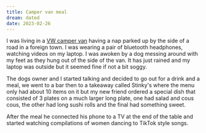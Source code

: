```yaml
---
title: Camper van meal
dream: dated
date: 2023-02-26
---
```


I was living in a [VW camper van](https://en.wikipedia.org/wiki/Volkswagen_Westfalia_Camper) having a nap parked up by the side of a road in a foreign town. I was wearing a pair of bluetooth headphones, watching videos on my laptop. I was awoken by a dog messing around with my feet as they hung out of the side of the van. It has just rained and my laptop was outside but it seemed fine if not a bit soggy.

The dogs owner and I started talking and decided to go out for a drink and a meal, we went to a bar then to a takeaway called Stinky's where the menu only had about 10 items on it but my new friend ordered a special dish that consisted of 3 plates on a much larger long plate, one had salad and cous cous, the other had long sushi rolls and the final had something sweet.

After the meal he connected his phone to a TV at the end of the table and started watching compilations of women dancing to TikTok style songs.